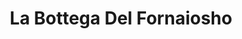 ---
title: "La Bottega Del Fornaiosho"
url: /mendrisio/la-bottega-del-fornaiosho/
shop: Konditorei
---